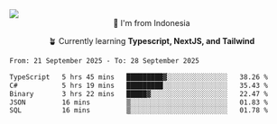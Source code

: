 
<img align = "center" src="https://readme-typing-svg.herokuapp.com?font=Fira+Code&size=25&pause=1000&color=00F713&center=true&vCenter=true&random=false&width=850&height=70&lines=Hi+There+%F0%9F%91%8B%2C+Im+Julian+Caesar;"/>
<br>

<div align = "center">
  📌 I'm from Indonesia
  
  🪴 Currently learning **Typescript, NextJS, and Tailwind**
</div>

<!--START_SECTION:waka-->

```txt
From: 21 September 2025 - To: 28 September 2025

TypeScript   5 hrs 45 mins   █████████▓░░░░░░░░░░░░░░░   38.26 %
C#           5 hrs 19 mins   █████████░░░░░░░░░░░░░░░░   35.43 %
Binary       3 hrs 22 mins   █████▓░░░░░░░░░░░░░░░░░░░   22.47 %
JSON         16 mins         ▒░░░░░░░░░░░░░░░░░░░░░░░░   01.83 %
SQL          16 mins         ▒░░░░░░░░░░░░░░░░░░░░░░░░   01.78 %
```

<!--END_SECTION:waka-->
